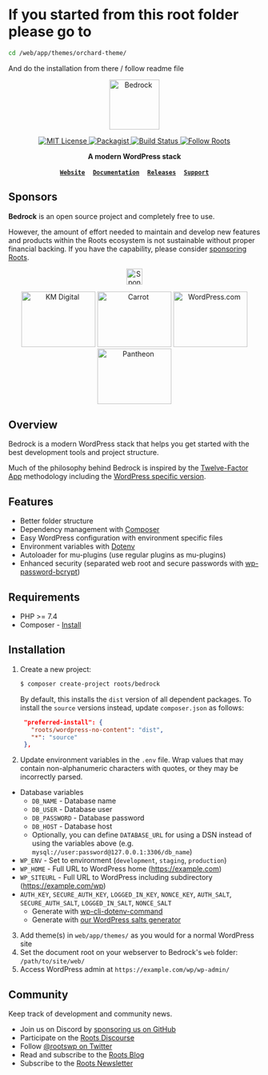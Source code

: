 # If you started from this root folder please go to 
```bash
cd /web/app/themes/orchard-theme/
```
And do the installation from there / follow readme file


<p align="center">
  <a href="https://roots.io/bedrock/">
    <img alt="Bedrock" src="https://cdn.roots.io/app/uploads/logo-bedrock.svg" height="100">
  </a>
</p>

<p align="center">
  <a href="LICENSE.md">
    <img alt="MIT License" src="https://img.shields.io/github/license/roots/bedrock?color=%23525ddc&style=flat-square" />
  </a>

  <a href="https://packagist.org/packages/roots/bedrock">
    <img alt="Packagist" src="https://img.shields.io/packagist/v/roots/bedrock.svg?style=flat-square" />
  </a>

  <a href="https://github.com/roots/bedrock/actions/workflows/ci.yml">
    <img alt="Build Status" src="https://img.shields.io/github/workflow/status/roots/bedrock/CI?style=flat-square" />
  </a>

  <a href="https://twitter.com/rootswp">
    <img alt="Follow Roots" src="https://img.shields.io/twitter/follow/rootswp.svg?style=flat-square&color=1da1f2" />
  </a>
</p>

<p align="center">
  <strong>A modern WordPress stack</strong>
</p>

<p align="center">
  <a href="https://roots.io/"><strong><code>Website</code></strong></a> &nbsp;&nbsp; <a href="https://docs.roots.io/bedrock/master/installation/"><strong><code>Documentation</code></strong></a> &nbsp;&nbsp; <a href="https://github.com/roots/bedrock/releases"><strong><code>Releases</code></strong></a> &nbsp;&nbsp; <a href="https://discourse.roots.io/"><strong><code>Support</code></strong></a>
</p>

## Sponsors

**Bedrock** is an open source project and completely free to use.

However, the amount of effort needed to maintain and develop new features and products within the Roots ecosystem is not sustainable without proper financial backing. If you have the capability, please consider [sponsoring Roots](https://github.com/sponsors/roots).

<p align="center"><a href="https://github.com/sponsors/roots"><img height="32" src="https://img.shields.io/badge/sponsor%20roots-525ddc?logo=github&logoColor=ffffff&message=" alt="Sponsor Roots"></a></p>

<div align="center">
<a href="https://k-m.com/"><img src="https://cdn.roots.io/app/uploads/km-digital.svg" alt="KM Digital" width="148" height="111"></a> <a href="https://carrot.com/"><img src="https://cdn.roots.io/app/uploads/carrot.svg" alt="Carrot" width="148" height="111"></a> <a href="https://wordpress.com/"><img src="https://cdn.roots.io/app/uploads/wordpress.svg" alt="WordPress.com" width="148" height="111"></a> <a href="https://pantheon.io/"><img src="https://cdn.roots.io/app/uploads/pantheon.svg" alt="Pantheon" width="148" height="111"></a>
</div>

## Overview

Bedrock is a modern WordPress stack that helps you get started with the best development tools and project structure.

Much of the philosophy behind Bedrock is inspired by the [Twelve-Factor App](http://12factor.net/) methodology including the [WordPress specific version](https://roots.io/twelve-factor-wordpress/).

## Features

- Better folder structure
- Dependency management with [Composer](https://getcomposer.org)
- Easy WordPress configuration with environment specific files
- Environment variables with [Dotenv](https://github.com/vlucas/phpdotenv)
- Autoloader for mu-plugins (use regular plugins as mu-plugins)
- Enhanced security (separated web root and secure passwords with [wp-password-bcrypt](https://github.com/roots/wp-password-bcrypt))

## Requirements

- PHP >= 7.4
- Composer - [Install](https://getcomposer.org/doc/00-intro.md#installation-linux-unix-osx)

## Installation

1. Create a new project:
   ```sh
   $ composer create-project roots/bedrock
   ```
   By default, this installs the `dist` version of all dependent packages.  To install the `source` versions instead, update `composer.json` as follows:
   ```json
    "preferred-install": {
      "roots/wordpress-no-content": "dist",
      "*": "source"
    },
   ```
2. Update environment variables in the `.env` file. Wrap values that may contain non-alphanumeric characters with quotes, or they may be incorrectly parsed.

- Database variables
  - `DB_NAME` - Database name
  - `DB_USER` - Database user
  - `DB_PASSWORD` - Database password
  - `DB_HOST` - Database host
  - Optionally, you can define `DATABASE_URL` for using a DSN instead of using the variables above (e.g. `mysql://user:password@127.0.0.1:3306/db_name`)
- `WP_ENV` - Set to environment (`development`, `staging`, `production`)
- `WP_HOME` - Full URL to WordPress home (https://example.com)
- `WP_SITEURL` - Full URL to WordPress including subdirectory (https://example.com/wp)
- `AUTH_KEY`, `SECURE_AUTH_KEY`, `LOGGED_IN_KEY`, `NONCE_KEY`, `AUTH_SALT`, `SECURE_AUTH_SALT`, `LOGGED_IN_SALT`, `NONCE_SALT`
  - Generate with [wp-cli-dotenv-command](https://github.com/aaemnnosttv/wp-cli-dotenv-command)
  - Generate with [our WordPress salts generator](https://roots.io/salts.html)

3. Add theme(s) in `web/app/themes/` as you would for a normal WordPress site
4. Set the document root on your webserver to Bedrock's `web` folder: `/path/to/site/web/`
5. Access WordPress admin at `https://example.com/wp/wp-admin/`

## Community

Keep track of development and community news.

- Join us on Discord by [sponsoring us on GitHub](https://github.com/sponsors/roots)
- Participate on the [Roots Discourse](https://discourse.roots.io/)
- Follow [@rootswp on Twitter](https://twitter.com/rootswp)
- Read and subscribe to the [Roots Blog](https://roots.io/blog/)
- Subscribe to the [Roots Newsletter](https://roots.io/subscribe/)
